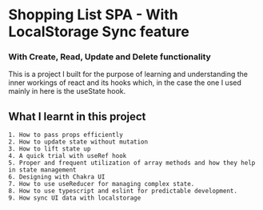 # Shopping List SPA - With LocalStorage Sync feature
### With Create, Read, Update and Delete  functionality

This is a project I built for the purpose of learning and understanding the inner workings of react and its hooks which, in the case the one I used mainly in here is the useState hook.

## What I learnt in this project

    1. How to pass props efficiently
    2. How to update state without mutation
    3. How to lift state up
    4. A quick trial with useRef hook
    5. Proper and frequent utilization of array methods and how they help in state management
    6. Designing with Chakra UI
    7. How to use useReducer for managing complex state.
    8. How to use typescript and eslint for predictable development.
    9. How sync UI data with localstorage
